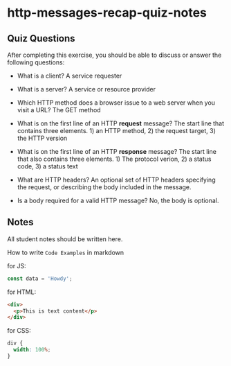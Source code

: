 # http-messages-recap-quiz-notes

## Quiz Questions

After completing this exercise, you should be able to discuss or answer the following questions:

- What is a client?
  A service requester

- What is a server?
  A service or resource provider

- Which HTTP method does a browser issue to a web server when you visit a URL?
  The GET method

- What is on the first line of an HTTP **request** message?
  The start line that contains three elements. 1) an HTTP method, 2) the request target, 3) the HTTP version

- What is on the first line of an HTTP **response** message?
  The start line that also contains three elements. 1) The protocol verion, 2) a status code, 3) a status text

- What are HTTP headers?
  An optional set of HTTP headers specifying the request, or describing the body included in the message.

- Is a body required for a valid HTTP message?
  No, the body is optional.

## Notes

All student notes should be written here.

How to write `Code Examples` in markdown

for JS:

```javascript
const data = 'Howdy';
```

for HTML:

```html
<div>
  <p>This is text content</p>
</div>
```

for CSS:

```css
div {
  width: 100%;
}
```
